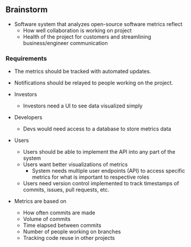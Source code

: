 ## Brainstorm
- Software system that analyzes open-source software metrics reflect
    - How well collaboration is working on project
    - Health of the project for customers and streamlining business/engineer communication

### Requirements
- The metrics should be tracked with automated updates.
- Notifications should be relayed to people working on the project.
- Investors
    - Investors need a UI to see data visualized simply
- Developers
    - Devs would need access to a database to store metrics data
- Users
    - Users should be able to implement the API into any part of the system
    - Users want better visualizations of metrics
        - System needs multiple user endpoints (API) to access specific metrics for what is important to respective roles
    - Users need version control implemented to track timestamps of commits, issues, pull requests, etc.

- Metrics are based on
    - How often commits are made
    - Volume of commits
    - Time elapsed between commits
    - Number of people working on branches
    - Tracking code reuse in other projects
